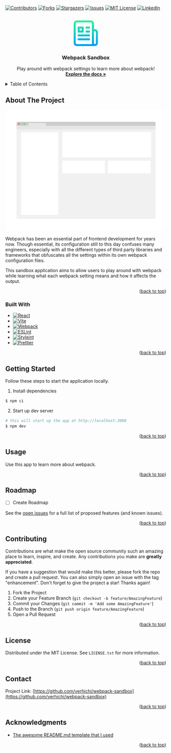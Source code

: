<!-- Original template at: https://github.com/othneildrew/Best-README-Template -->

<a name="readme-top"></a>

<!-- PROJECT SHIELDS -->
<!--
*** I'm using markdown "reference style" links for readability.
*** Reference links are enclosed in brackets [ ] instead of parentheses ( ).
*** See the bottom of this document for the declaration of the reference variables
*** for contributors-url, forks-url, etc. This is an optional, concise syntax you may use.
*** https://www.markdownguide.org/basic-syntax/#reference-style-links
-->

[![Contributors][contributors-shield]][contributors-url]
[![Forks][forks-shield]][forks-url]
[![Stargazers][stars-shield]][stars-url]
[![Issues][issues-shield]][issues-url]
[![MIT License][license-shield]][license-url]
[![LinkedIn][linkedin-shield]][linkedin-url]

<!-- PROJECT LOGO -->
<br />
<div align="center">
  <a href="https://github.com/verhichi/webpack-sandbox">
    <!-- TODO: Replace Logo -->
    <img src=".github/images/logo.png" alt="Logo" width="80" height="80">
  </a>

<h3 align="center">Webpack Sandbox</h3>

  <p align="center">
    Play around with webpack settings to learn more about webpack!
    <br />
    <a href="https://github.com/verhichi/webpack-sandbox"><strong>Explore the docs »</strong></a>
  </p>
</div>

<!-- TABLE OF CONTENTS -->
<details>
  <summary>Table of Contents</summary>
  <ol>
    <li>
      <a href="#about-the-project">About The Project</a>
      <ul>
        <li><a href="#built-with">Built With</a></li>
      </ul>
    </li>
    <li>
      <a href="#getting-started">Getting Started</a>
    </li>
    <li><a href="#usage">Usage</a></li>
    <li><a href="#roadmap">Roadmap</a></li>
    <li><a href="#contributing">Contributing</a></li>
    <li><a href="#license">License</a></li>
    <li><a href="#contact">Contact</a></li>
    <li><a href="#acknowledgments">Acknowledgments</a></li>
  </ol>
</details>

<!-- ABOUT THE PROJECT -->

## About The Project

<!-- TODO: Replace Screenshot -->

[![Product Name Screen Shot][product-screenshot]](https://example.com)

Webpack has been an essential part of frontend development for years now. Though essential, its configuration still to this day confuses many engineers, especially with all the different types of third party libraries and frameworks that obfuscates all the settings within its own webpack configuration files.

This sandbox application aims to allow users to play around with webpack while learning what each webpack setting means and how it affects the output.

<p align="right">(<a href="#readme-top">back to top</a>)</p>

### Built With

- [![React][react.js]][react-url]
- [![Vite][vite.js]][vite-url]
- [![Webpack][webpack]][webpack-url]
- [![ESLint][eslint]][eslint-url]
- [![Styleint][stylelint]][stylelint-url]
- [![Prettier][prettier]][prettier-url]

<p align="right">(<a href="#readme-top">back to top</a>)</p>

<!-- GETTING STARTED -->

## Getting Started

Follow these steps to start the application locally.

1. Install dependencies

```bash
$ npm ci
```

2. Start up dev server

```bash
# this will start up the app at http://localhost:3000
$ npm dev
```

<p align="right">(<a href="#readme-top">back to top</a>)</p>

<!-- USAGE EXAMPLES -->

## Usage

Use this app to learn more about webpack.

<p align="right">(<a href="#readme-top">back to top</a>)</p>

<!-- ROADMAP -->

## Roadmap

- [ ] Create Roadmap

See the [open issues](https://github.com/verhichi/webpack-sandbox/issues) for a full list of proposed features (and known issues).

<p align="right">(<a href="#readme-top">back to top</a>)</p>

<!-- CONTRIBUTING -->

## Contributing

Contributions are what make the open source community such an amazing place to learn, inspire, and create. Any contributions you make are **greatly appreciated**.

If you have a suggestion that would make this better, please fork the repo and create a pull request. You can also simply open an issue with the tag "enhancement".
Don't forget to give the project a star! Thanks again!

1. Fork the Project
2. Create your Feature Branch (`git checkout -b feature/AmazingFeature`)
3. Commit your Changes (`git commit -m 'Add some AmazingFeature'`)
4. Push to the Branch (`git push origin feature/AmazingFeature`)
5. Open a Pull Request

<p align="right">(<a href="#readme-top">back to top</a>)</p>

<!-- LICENSE -->

## License

Distributed under the MIT License. See `LICENSE.txt` for more information.

<p align="right">(<a href="#readme-top">back to top</a>)</p>

<!-- CONTACT -->

## Contact

Project Link: [https://github.com/verhichi/webpack-sandbox](https://github.com/verhichi/webpack-sandbox)

<p align="right">(<a href="#readme-top">back to top</a>)</p>

<!-- ACKNOWLEDGMENTS -->

## Acknowledgments

- [The awesome README.md template that I used](https://github.com/othneildrew/Best-README-Template)

<p align="right">(<a href="#readme-top">back to top</a>)</p>

<!-- MARKDOWN LINKS & IMAGES -->
<!-- https://www.markdownguide.org/basic-syntax/#reference-style-links -->

[contributors-shield]: https://img.shields.io/github/contributors/verhichi/webpack-sandbox.svg?style=for-the-badge
[contributors-url]: https://github.com/verhichi/webpack-sandbox/graphs/contributors
[forks-shield]: https://img.shields.io/github/forks/verhichi/webpack-sandbox.svg?style=for-the-badge
[forks-url]: https://github.com/verhichi/webpack-sandbox/network/members
[stars-shield]: https://img.shields.io/github/stars/verhichi/webpack-sandbox.svg?style=for-the-badge
[stars-url]: https://github.com/verhichi/webpack-sandbox/stargazers
[issues-shield]: https://img.shields.io/github/issues/verhichi/webpack-sandbox.svg?style=for-the-badge
[issues-url]: https://github.com/verhichi/webpack-sandbox/issues
[license-shield]: https://img.shields.io/github/license/verhichi/webpack-sandbox.svg?style=for-the-badge
[license-url]: https://github.com/verhichi/webpack-sandbox/blob/master/LICENSE.txt
[linkedin-shield]: https://img.shields.io/badge/-LinkedIn-black.svg?style=for-the-badge&logo=linkedin&colorB=555
[linkedin-url]: https://www.linkedin.com/in/daichi-nishida/
[product-screenshot]: .github/images/screenshot.png
[react.js]: https://img.shields.io/badge/React-20232A?style=for-the-badge&logo=react&logoColor=61DAFB
[react-url]: https://reactjs.org/
[vite.js]: https://img.shields.io/badge/Vite-20232A?style=for-the-badge&logo=vite&logoColor=646CFF
[vite-url]: https://vitejs.dev/
[webpack]: https://img.shields.io/badge/Webpack-20232A?style=for-the-badge&logo=webpack&logoColor=8DD6F9
[webpack-url]: https://webpack.js.org/
[eslint]: https://img.shields.io/badge/ESLint-20232A?style=for-the-badge&logo=eslint&logoColor=4B32C3
[eslint-url]: https://eslint.org/
[stylelint]: https://img.shields.io/badge/stylelint-20232A?style=for-the-badge&logo=stylelint&logoColor=263238
[stylelint-url]: https://stylelint.io/
[prettier]: https://img.shields.io/badge/Prettier-20232A?style=for-the-badge&logo=prettier&logoColor=F7B93E
[prettier-url]: https://prettier.io/
